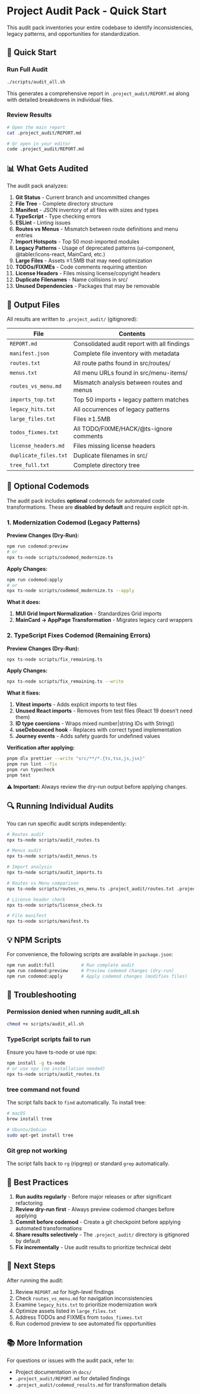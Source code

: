 # Project Audit Pack - Quick Start

This audit pack inventories your entire codebase to identify inconsistencies, legacy patterns, and opportunities for standardization.

## 🚀 Quick Start

### Run Full Audit

```bash
./scripts/audit_all.sh
```

This generates a comprehensive report in `.project_audit/REPORT.md` along with detailed breakdowns in individual files.

### Review Results

```bash
# Open the main report
cat .project_audit/REPORT.md

# Or open in your editor
code .project_audit/REPORT.md
```

## 📊 What Gets Audited

The audit pack analyzes:

1. **Git Status** - Current branch and uncommitted changes
2. **File Tree** - Complete directory structure
3. **Manifest** - JSON inventory of all files with sizes and types
4. **TypeScript** - Type checking errors
5. **ESLint** - Linting issues
6. **Routes vs Menus** - Mismatch between route definitions and menu entries
7. **Import Hotspots** - Top 50 most-imported modules
8. **Legacy Patterns** - Usage of deprecated patterns (ui-component, @tabler/icons-react, MainCard, etc.)
9. **Large Files** - Assets ≥1.5MB that may need optimization
10. **TODOs/FIXMEs** - Code comments requiring attention
11. **License Headers** - Files missing license/copyright headers
12. **Duplicate Filenames** - Name collisions in src/
13. **Unused Dependencies** - Packages that may be removable

## 📁 Output Files

All results are written to `.project_audit/` (gitignored):

| File | Contents |
|------|----------|
| `REPORT.md` | Consolidated audit report with all findings |
| `manifest.json` | Complete file inventory with metadata |
| `routes.txt` | All route paths found in src/routes/ |
| `menus.txt` | All menu URLs found in src/menu-items/ |
| `routes_vs_menu.md` | Mismatch analysis between routes and menus |
| `imports_top.txt` | Top 50 imports + legacy pattern matches |
| `legacy_hits.txt` | All occurrences of legacy patterns |
| `large_files.txt` | Files ≥1.5MB |
| `todos_fixmes.txt` | All TODO/FIXME/HACK/@ts-ignore comments |
| `license_headers.md` | Files missing license headers |
| `duplicate_files.txt` | Duplicate filenames in src/ |
| `tree_full.txt` | Complete directory tree |

## 🔧 Optional Codemods

The audit pack includes **optional** codemods for automated code transformations. These are **disabled by default** and require explicit opt-in.

### 1. Modernization Codemod (Legacy Patterns)

**Preview Changes (Dry-Run):**

```bash
npm run codemod:preview
# or
npx ts-node scripts/codemod_modernize.ts
```

**Apply Changes:**

```bash
npm run codemod:apply
# or
npx ts-node scripts/codemod_modernize.ts --apply
```

**What it does:**
1. **MUI Grid Import Normalization** - Standardizes Grid imports
2. **MainCard → AppPage Transformation** - Migrates legacy card wrappers

### 2. TypeScript Fixes Codemod (Remaining Errors)

**Preview Changes (Dry-Run):**

```bash
npx ts-node scripts/fix_remaining.ts
```

**Apply Changes:**

```bash
npx ts-node scripts/fix_remaining.ts --write
```

**What it fixes:**
1. **Vitest imports** - Adds explicit imports to test files
2. **Unused React imports** - Removes from test files (React 19 doesn't need them)
3. **ID type coercions** - Wraps mixed number|string IDs with String()
4. **useDebounced hook** - Replaces with correct typed implementation
5. **Journey events** - Adds safety guards for undefined values

**Verification after applying:**

```bash
pnpm dlx prettier --write "src/**/*.{ts,tsx,js,jsx}"
pnpm run lint --fix
pnpm run typecheck
pnpm test
```

**⚠️ Important:** Always review the dry-run output before applying changes.

## 🔍 Running Individual Audits

You can run specific audit scripts independently:

```bash
# Routes audit
npx ts-node scripts/audit_routes.ts

# Menus audit
npx ts-node scripts/audit_menus.ts

# Import analysis
npx ts-node scripts/audit_imports.ts

# Routes vs Menu comparison
npx ts-node scripts/routes_vs_menu.ts .project_audit/routes.txt .project_audit/menus.txt

# License header check
npx ts-node scripts/license_check.ts

# File manifest
npx ts-node scripts/manifest.ts
```

## 💡 NPM Scripts

For convenience, the following scripts are available in `package.json`:

```bash
npm run audit:full          # Run complete audit
npm run codemod:preview     # Preview codemod changes (dry-run)
npm run codemod:apply       # Apply codemod changes (modifies files)
```

## 🐛 Troubleshooting

### Permission denied when running audit_all.sh

```bash
chmod +x scripts/audit_all.sh
```

### TypeScript scripts fail to run

Ensure you have ts-node or use npx:

```bash
npm install -g ts-node
# or use npx (no installation needed)
npx ts-node scripts/audit_routes.ts
```

### tree command not found

The script falls back to `find` automatically. To install tree:

```bash
# macOS
brew install tree

# Ubuntu/Debian
sudo apt-get install tree
```

### Git grep not working

The script falls back to `rg` (ripgrep) or standard `grep` automatically.

## 📝 Best Practices

1. **Run audits regularly** - Before major releases or after significant refactoring
2. **Review dry-run first** - Always preview codemod changes before applying
3. **Commit before codemod** - Create a git checkpoint before applying automated transformations
4. **Share results selectively** - The `.project_audit/` directory is gitignored by default
5. **Fix incrementally** - Use audit results to prioritize technical debt

## 🎯 Next Steps

After running the audit:

1. Review `REPORT.md` for high-level findings
2. Check `routes_vs_menu.md` for navigation inconsistencies
3. Examine `legacy_hits.txt` to prioritize modernization work
4. Optimize assets listed in `large_files.txt`
5. Address TODOs and FIXMEs from `todos_fixmes.txt`
6. Run codemod preview to see automated fix opportunities

## 📚 More Information

For questions or issues with the audit pack, refer to:
- Project documentation in `docs/`
- `.project_audit/REPORT.md` for detailed findings
- `.project_audit/codemod_results.md` for transformation details

